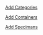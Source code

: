 [Add Categories](https://github.com/hmislk/hmis/wiki/Add-Category)

[Add Containers](https://github.com/hmislk/hmis/wiki/Add-Containers)

[Add Specimans](https://github.com/hmislk/hmis/wiki/Add-Specimans)